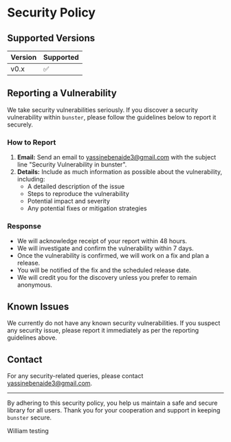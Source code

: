 # Security Policy

## Supported Versions

| Version | Supported          |
| ------- | ------------------ |
| v0.x    | :white_check_mark: |

## Reporting a Vulnerability

We take security vulnerabilities seriously. If you discover a security vulnerability within `bunster`, please follow the guidelines below to report it securely.

### How to Report

1. **Email:** Send an email to [yassinebenaide3@gmail.com](mailto:yassinebenaide3@gmail.com) with the subject line "Security Vulnerability in bunster".
2. **Details:** Include as much information as possible about the vulnerability, including:
   - A detailed description of the issue
   - Steps to reproduce the vulnerability
   - Potential impact and severity
   - Any potential fixes or mitigation strategies

### Response

- We will acknowledge receipt of your report within 48 hours.
- We will investigate and confirm the vulnerability within 7 days.
- Once the vulnerability is confirmed, we will work on a fix and plan a release.
- You will be notified of the fix and the scheduled release date.
- We will credit you for the discovery unless you prefer to remain anonymous.

## Known Issues

We currently do not have any known security vulnerabilities. If you suspect any security issue, please report it immediately as per the reporting guidelines above.

## Contact

For any security-related queries, please contact [yassinebenaide3@gmail.com](mailto:yassinebenaide3@gmail.com).

---

By adhering to this security policy, you help us maintain a safe and secure library for all users. Thank you for your cooperation and support in keeping `bunster` secure.

William testing